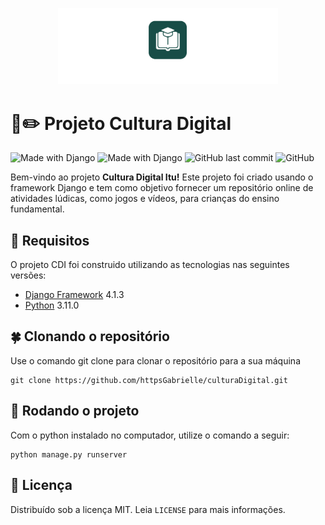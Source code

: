  <p align="center">
 <img alt="Logo CDI" src="appMain/static/img/images/logo_header.png" width="70%" />
 </p>


# :green_book::pencil2: Projeto Cultura Digital

<img alt="Made with Django" src="https://img.shields.io/badge/-Education%20%26%20Tecnology-blue"> <img alt="Made with Django" src="https://img.shields.io/badge/Made%20with-Django-%23184d47"> <img alt="GitHub last commit" src="https://img.shields.io/github/last-commit/httpsGabrielle/culturaDigital"> <img alt="GitHub" src="https://img.shields.io/github/license/httpsGabrielle/culturaDigital">


Bem-vindo ao projeto **Cultura Digital Itu!** Este projeto foi criado usando o framework Django e tem como objetivo fornecer um repositório online de atividades lúdicas, como jogos e vídeos, para crianças do ensino fundamental.


## :rocket: Requisitos
O projeto CDI foi construido utilizando as tecnologias nas seguintes versões:
- [Django Framework](https://www.djangoproject.com/) 4.1.3
- [Python](https://www.python.org/downloads/) 3.11.0

## :four_leaf_clover: Clonando o repositório
Use o comando git clone para clonar o repositório para a sua máquina

```
git clone https://github.com/httpsGabrielle/culturaDigital.git
```

## :triangular_flag_on_post: Rodando o projeto
Com o python instalado no computador, utilize o comando a seguir:

```
python manage.py runserver
```

## :bookmark_tabs: Licença

Distribuído sob a licença MIT. Leia `LICENSE` para mais informações.
